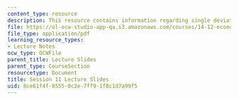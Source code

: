 ```yaml
---
content_type: resource
description: This resource contains information regarding single deviation-principle.
file: https://ol-ocw-studio-app-qa.s3.amazonaws.com/courses/14-12-economic-applications-of-game-theory-fall-2012/8ce61f4f85550c2e7ff91f8c1d7a99f5_MIT14_12F12_slides11.pdf
file_type: application/pdf
learning_resource_types:
- Lecture Notes
ocw_type: OCWFile
parent_title: Lecture Slides
parent_type: CourseSection
resourcetype: Document
title: Session 11 Lecture Slides
uid: 8ce61f4f-8555-0c2e-7ff9-1f8c1d7a99f5
---
```

